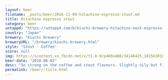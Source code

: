 ```yaml
---
layout: beer
filename: _posts/beer/2016-11-09-hitachino-espresso-stout.md
title: Hitachino espresso stout
category: beer
untappd: "https://untappd.com/b/kiuchi-brewery-hitachino-nest-espresso-stout/154"
country: "Japan"
brewery: "Kiuchi Brewery"
breweryURL: "/brewery/kiuchi-brewery.html"
style: "Stout - Coffee"
score: null
img: https://scontent.xx.fbcdn.net/v/t1.0-0/p480x480/34146425_10156301082168745_5395209497713049600_n.jpg?_nc_cat=108&_nc_ht=scontent.xx&oh=bda284fb9944cfb95418e6c911ba2ab4&oe=5CCFFCCC
beer-date: "2018-06-02"
desc: "So strong on the coffee and stout flavours. Slightly oily but fits in well with the style. Also very creamy  8.5/20"
permalink: /beer/:title.html
---
```

